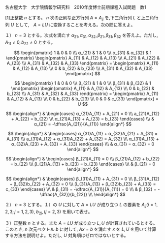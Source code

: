 名古屋大学　大学院情報学研究科　2010年度博士前期課程入試問題　数1

\[1]正整数 $n$ とする。 $n$ 次の正則な正方行列 $A = A_{ij}$ を,下三角行列 $L$ と上三角行列 $U$ として,　$A = LU$ に変換することを考える。次の問に答えよ。

１） $n = 3$ とする。次式を満たす $α_{21}, α_{31}, α_{32}, β_{21}, β_{31}, β_{32}$ を答えよ。ただし, $A_{11} \ne 0, b_{22} \ne 0$ とする。

$$
    \begin{pmatrix} 
        1 & 0 & 0 \\\
        α_{21} & 1 & 0 \\\
        α_{31} & α_{32} & 1 
    \end{pmatrix}
     \begin{pmatrix} 
        A_{11} & A_{12} & A_{13} \\\
        A_{21} & A_{22} & A_{23} \\\
        A_{31} & A_{32} & A_{33}
    \end{pmatrix} = 
    \begin{pmatrix} 
        A_{11} & A_{12} & A_{13} \\\
        0 & b_{22} & b_{23} \\\
        A_{31} & A_{32} & A_{33}
    \end{pmatrix}
$$

$$
    \begin{pmatrix} 
        1 & 0 & 0 \\\
        β_{21} & 1 & 0 \\\
        β_{31} & β_{32} & 1 
    \end{pmatrix}
     \begin{pmatrix} 
        A_{11} & A_{12} & A_{13} \\\
        0 & b_{22} & b_{23} \\\
        A_{31} & A_{32} & A_{33}
    \end{pmatrix} = 
    \begin{pmatrix} 
        A_{11} & A_{12} & A_{13} \\\
        0 & b_{22} & b_{23} \\\
        0 & 0  & c_{33}
    \end{pmatrix} = U
$$

$$
    \begin{align*}
        & \begin{cases} α_{21}A_{11} + A_{21} = 0 \\\ a_{21}A_{12} + A_{22} = b_{22} \\\ α_{21}A_{13} + A_{23} = b_{23}  \end{cases} \\\
        & α_{21} = -\dfrac{A_{21}}{A_{11}}
    \end{align*}
$$

$$
    \begin{align*}
        & \begin{cases} α_{31}A_{11} + α_{32}A_{21} + A_{31} = A_{31} \\\ a_{31}A_{12} + α_{31}A_{22} + A_{32} = A_{32} \\\ α_{31}A_{13} + α_{32}A_{23} + A_{33} = A_{33}  \end{cases} \\\ 
        & α_{31} = α_{32} = 0
    \end{align*}
$$

$$
    \begin{align*}
        & \begin{cases} β_{21}A_{11} = 0 \\\ β_{21}A_{12} + b_{22} = b_{22} \\\ β_{21}A_{13} + b_{23} = b_{23}  \end{cases} \\\
        & β_{21} = 0
    \end{align*}
$$

$$
    \begin{align*}
        & \begin{cases} β_{31}A_{11} + A_{31} = 0 \\\ β_{31}A_{12} + β_{32}b_{22} + A_{32} = 0 \\\ β_{31}A_{13} + β_{32}b_{23} + A_{33} = c_{33}  \end{cases} \\\
        & β_{31} = -\dfrac{A_{31}}{A_{11}} = 0 \\\
        & β_{32} = -\dfrac{A_{32}}{b_{22}} \\\
    \end{align*}
$$

２） $n = 3$ とする。１）の $U$ に対して $A = LU$ が成り立つ $L$ の要素を $A_{ij} (i = 1, 2, 3; j = 1, 2, 3)$, $b_{2j}, (j = 2, 3)$ を用いて表せ。

３）正整数 $n$ とする。また $A = LU$ が成り立つ $L, U$ が計算されているとする。このとき, $n$ 次元ベクトル $b$ に対して, $Ax = b$ を満たす $x$ を $L, U$ を用いて計算する方法を説明せよ。ただし, $U$ 対角項はゼロではないとする。